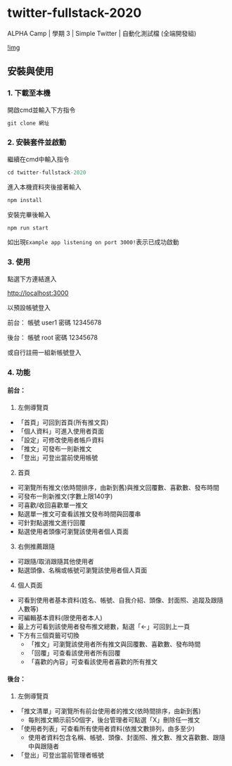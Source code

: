 # twitter-fullstack-2020
ALPHA Camp | 學期 3 | Simple Twitter | 自動化測試檔 (全端開發組)

[!img](/public/stylesheets/icons/home_page_img.png)

## 安裝與使用

### 1. 下載至本機
開啟cmd並輸入下方指令
```js
git clone 網址
```

### 2. 安裝套件並啟動
繼續在cmd中輸入指令
```js
cd twitter-fullstack-2020
```
進入本機資料夾後接著輸入
```js
npm install
```
安裝完畢後輸入
```js
npm run start
```
如出現`Example app listening on port 3000!`表示已成功啟動

### 3. 使用
點選下方連結進入

[http://localhost:3000](http://localhost:3000)

以預設帳號登入

前台：
帳號 user1
密碼 12345678

後台：
帳號 root
密碼 12345678

或自行註冊一組新帳號登入

### 4. 功能
#### 前台：
1. 左側導覽頁
- 「首頁」可回到首頁(所有推文頁)
- 「個人資料」可進入使用者頁面
- 「設定」可修改使用者帳戶資料
- 「推文」可發布一則新推文
- 「登出」可登出當前使用帳號

2. 首頁
- 可瀏覽所有推文(依時間排序，由新到舊)與推文回覆數、喜歡數、發布時間
- 可發布一則新推文(字數上限140字)
- 可喜歡/收回喜歡單一推文
- 點選單一推文可查看該推文發布時間與回覆串
- 可針對點選推文進行回覆
- 點選使用者頭像可瀏覽該使用者個人頁面

3. 右側推薦跟隨
- 可跟隨/取消跟隨其他使用者
- 點選頭像、名稱或帳號可瀏覽該使用者個人頁面

4. 個人頁面
- 可看到使用者基本資料(姓名、帳號、自我介紹、頭像、封面照、追蹤及跟隨人數等)
- 可編輯基本資料(限使用者本人)
- 最上方可看到該使用者發布推文總數，點選「←」可回到上一頁
- 下方有三個頁籤可切換
  - 「推文」可瀏覽該使用者所有推文與回覆數、喜歡數、發布時間
  - 「回覆」可查看該使用者所有回覆
  - 「喜歡的內容」可查看該使用者喜歡的所有推文

#### 後台：
1. 左側導覽頁
- 「推文清單」可瀏覽所有前台使用者的推文(依時間排序，由新到舊)
  - 每則推文顯示前50個字，後台管理者可點選「X」刪除任一推文
- 「使用者列表」可查看所有使用者資料(依推文數排列，由多至少)
  - 使用者資料包含名稱、帳號、頭像、封面照、推文數、推文喜歡數、跟隨中與跟隨者
- 「登出」可登出當前管理者帳號
